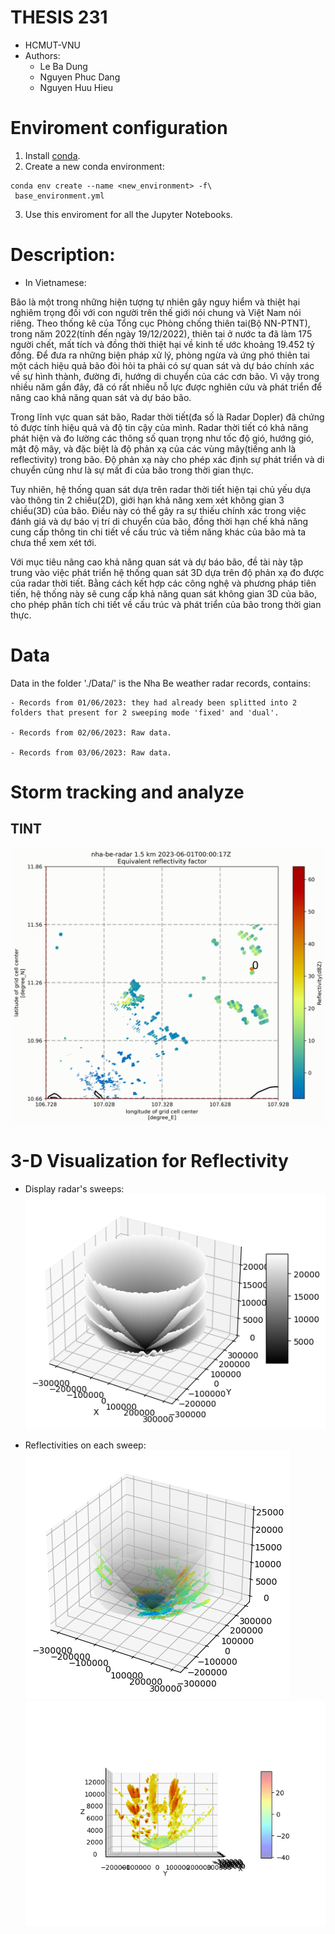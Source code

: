 # THESIS 231
* HCMUT-VNU
* Authors:
    - Le Ba Dung
    - Nguyen Phuc Dang
    - Nguyen Huu Hieu
# Enviroment configuration
1. Install [conda](https://conda.io/projects/conda/en/latest/user-guide/install/index.html).
2. Create a new conda environment:
```
conda env create --name <new_environment> -f\
 base_environment.yml
```
3. Use this enviroment for all the Jupyter Notebooks.
# Description:
* In Vietnamese:

Bão là một trong những hiện tượng tự nhiên gây nguy hiểm và thiệt hại nghiêm trọng đối với con người trên thế giới nói chung và Việt Nam nói riêng. Theo thống kê của Tổng cục Phòng chống thiên tai(Bộ NN-PTNT), trong năm 2022(tính đến ngày 19/12/2022), thiên tai ở nước ta đã làm 175 người chết, mất tích và đồng thời thiệt hại về kinh tế ước khoảng 19.452 tỷ đồng. Để đưa ra những biện pháp xử lý, phòng ngừa và ứng phó thiên tai một cách hiệu quả bão đòi hỏi ta phải có sự quan sát và dự báo chính xác về sự hình thành, đường đi, hướng di chuyển của các cơn bão. Vì vậy trong nhiều năm gần đây, đã có rất nhiều nỗ lực được nghiên cứu và phát triển để nâng cao khả năng quan sát và dự báo bão.

Trong lĩnh vực quan sát bão, Radar thời tiết(đa số là Radar Dopler) đã chứng tỏ được tính hiệu quả và độ tin cậy của mình. Radar thời tiết có khả năng phát hiện và đo lường các thông số quan trọng như tốc độ gió, hướng gió, mật độ mây, và đặc biệt là độ phản xạ của các vùng mây(tiếng anh là reflectivity) trong bão. Độ phản xạ này cho phép xác định sự phát triển và di chuyển cũng như là sự mất đi của bão trong thời gian thực.

Tuy nhiên, hệ thống quan sát dựa trên radar thời tiết hiện tại chủ yếu dựa vào thông tin 2 chiều(2D), giới hạn khả năng xem xét không gian 3 chiều(3D) của bão. Điều này có thể gây ra sự thiếu chính xác trong việc đánh giá và dự báo vị trí di chuyển của bão, đồng thời hạn chế khả năng cung cấp thông tin chi tiết về cấu trúc và tiềm năng khác của bão mà ta chưa thể xem xét tới.

Với mục tiêu nâng cao khả năng quan sát và dự báo bão, đề tài này tập trung vào việc phát triển hệ thống quan sát 3D dựa trên độ phản xạ đo được của radar thời tiết. Bằng cách kết hợp các công nghệ và phương pháp tiên tiến, hệ thống này sẽ cung cấp khả năng quan sát không gian 3D của bão, cho phép phân tích chi tiết về cấu trúc và phát triển của bão trong thời gian thực.


# Data
Data in the folder './Data/' is the Nha Be weather radar records, contains:

    - Records from 01/06/2023: they had already been splitted into 2 folders that present for 2 sweeping mode 'fixed' and 'dual'.

    - Records from 02/06/2023: Raw data.

    - Records from 03/06/2023: Raw data.

# Storm tracking and analyze
## TINT
![storm_tracking](img/storm-tracking.gif)
# 3-D Visualization for Reflectivity
* Display radar's sweeps:
![sweeps](img/sweeps.png)

* Reflectivities on each sweep:
![3d_reflectivity](img/sweeps_reflectivities.png)
![3d_reflectivity](img/3d_reflectivities.gif)